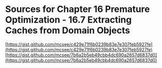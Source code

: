 # Sources for Chapter 16 Premature Optimization - 16.7 Extracting Caches from Domain Objects

[https://gist.github.com/mcsee/c429e71f6b0239b83e7e307feb5927fe](https://gist.github.com/mcsee/c429e71f6b0239b83e7e307feb5927fe)
[https://gist.github.com/mcsee/7b6a2b5eb49cbb4dc690a2657d6837d0](https://gist.github.com/mcsee/7b6a2b5eb49cbb4dc690a2657d6837d0)
